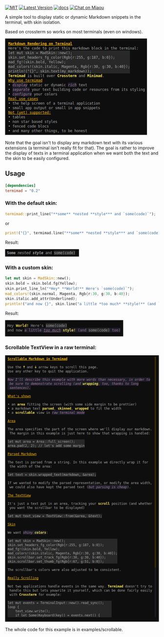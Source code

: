 [![MIT][s2]][l2] [![Latest Version][s1]][l1] [![docs][s3]][l3] [![Chat on Miaou][s4]][l4]

[s1]: https://img.shields.io/crates/v/termimad.svg
[l1]: https://crates.io/crates/termimad

[s2]: https://img.shields.io/badge/license-MIT-blue.svg
[l2]: termimad/LICENSE

[s3]: https://docs.rs/termimad/badge.svg
[l3]: https://docs.rs/termimad/

[s4]: https://miaou.dystroy.org/static/shields/room.svg
[l4]: https://miaou.dystroy.org/3


A simple tool to display static or dynamic Markdown snippets in the terminal, with skin isolation.

Based on crossterm so works on most terminals (even on windows).

![text](doc/text.png)

Note that the goal isn't to display any markdown text with its various extensions (a terminal isn't really fit for that). The goal is rather to improve the display of texts in a terminal application when we want both the text and the skin to be easily configured.

##  Usage

```toml
[dependencies]
termimad = "0.2"
```

### With the default skin:

```rust
termimad::print_line("**some** *nested **style*** and `some(code)`");
```
or
```rust
print!("{}", termimad.line("**some** *nested **style*** and `some(code)`"));
```

Result:

![simple example](doc/default-skin-simple.png)

### With a custom skin:

```rust
let mut skin = MadSkin::new();
skin.bold = skin.bold.fg(Yellow);
skin.print_line_ln("*Hey* **World!** Here's `some(code)`");
mad_colors!(skin.normal, Magenta, Rgb{r:30, g:30, b:40});
skin.italic.add_attr(Underlined);
println!("and now {}", skin.line("a little *too much* **style!** (and `some(code)` too)"));
```

Result:

![too much style](doc/too_much.png)

### Scrollable TextView in a raw terminal:

![scrollable](doc/scrollable.png)

The whole code for this example is in examples/scrollable.

